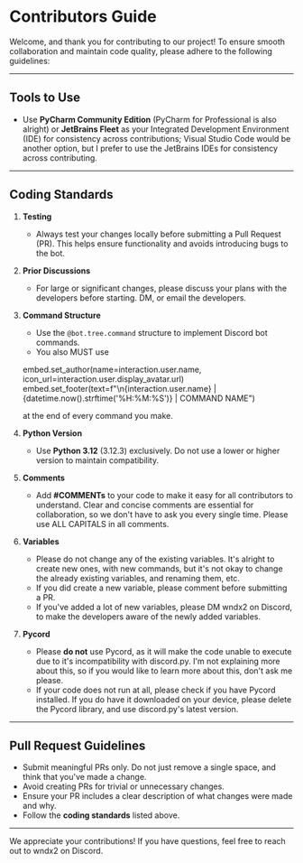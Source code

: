 # Contributors Guide

Welcome, and thank you for contributing to our project! To ensure smooth collaboration and maintain code quality, please adhere to the following guidelines:

---

## Tools to Use
- Use **PyCharm Community Edition** (PyCharm for Professional is also alright) or **JetBrains Fleet** as your Integrated Development Environment (IDE) for consistency across contributions; Visual Studio Code would be another option, but I prefer to use the JetBrains IDEs for consistency across contributing.

---

## Coding Standards
1. **Testing**
   - Always test your changes locally before submitting a Pull Request (PR). This helps ensure functionality and avoids introducing bugs to the bot.

2. **Prior Discussions**
   - For large or significant changes, please discuss your plans with the developers before starting. DM, or email the developers.

3. **Command Structure**
   - Use the `@bot.tree.command` structure to implement Discord bot commands.
   - You also MUST use

   embed.set_author(name=interaction.user.name, icon_url=interaction.user.display_avatar.url)
   embed.set_footer(text=f"\n{interaction.user.name} | {datetime.now().strftime('%H:%M:%S')} | COMMAND NAME")

   at the end of every command you make.

4. **Python Version**
   - Use **Python 3.12** (3.12.3) exclusively. Do not use a lower or higher version to maintain compatibility.

5. **Comments**
   - Add **#COMMENTs** to your code to make it easy for all contributors to understand. Clear and concise comments are essential for collaboration, so we don't have to ask you every single time. Please use ALL CAPITALS in all comments.

6. **Variables**
   - Please do not change any of the existing variables. It's alright to create new ones, with new commands, but it's not okay to change the already existing variables, and renaming them, etc.
   - If you did create a new variable, please comment before submitting a PR.
   - If you've added a lot of new variables, please DM wndx2 on Discord, to make the developers aware of the newly added variables.

7. **Pycord**
   - Please **do not** use Pycord, as it will make the code unable to execute due to it's incompatibility with discord.py. I'm not explaining more about this, so if you would like to learn more about this, don't ask me please.
   - If your code does not run at all, please check if you have Pycord installed. If you do have it downloaded on your device, please delete the Pycord library, and use discord.py's latest version.
---

## Pull Request Guidelines
- Submit meaningful PRs only. Do not just remove a single space, and think that you've made a change.
- Avoid creating PRs for trivial or unnecessary changes.
- Ensure your PR includes a clear description of what changes were made and why.
- Follow the **coding standards** listed above.

---

We appreciate your contributions! If you have questions, feel free to reach out to wndx2 on Discord.
